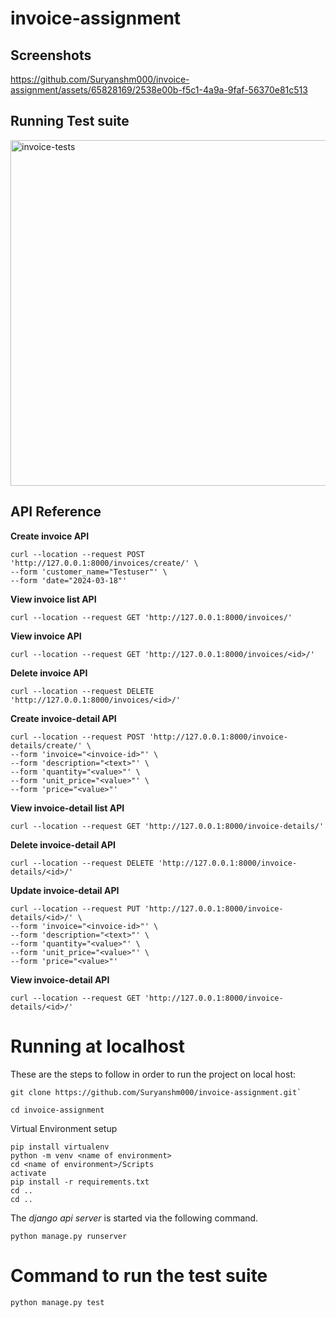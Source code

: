 # invoice-assignment

## Screenshots

https://github.com/Suryanshm000/invoice-assignment/assets/65828169/2538e00b-f5c1-4a9a-9faf-56370e81c513


## Running Test suite

<img width="553" alt="invoice-tests" src="https://github.com/Suryanshm000/invoice-assignment/assets/65828169/794f9245-a505-4da6-b6eb-a69c4a9bef26">



## API Reference

**Create invoice API**
```
curl --location --request POST 'http://127.0.0.1:8000/invoices/create/' \
--form 'customer_name="Testuser"' \
--form 'date="2024-03-18"'
```

**View invoice list API**
```
curl --location --request GET 'http://127.0.0.1:8000/invoices/'
```

**View invoice API**
```
curl --location --request GET 'http://127.0.0.1:8000/invoices/<id>/'
```

**Delete invoice API**
```
curl --location --request DELETE 'http://127.0.0.1:8000/invoices/<id>/'
```

**Create invoice-detail API**
```
curl --location --request POST 'http://127.0.0.1:8000/invoice-details/create/' \
--form 'invoice="<invoice-id>"' \
--form 'description="<text>"' \
--form 'quantity="<value>"' \
--form 'unit_price="<value>"' \
--form 'price="<value>"'
```

**View invoice-detail list API**
```
curl --location --request GET 'http://127.0.0.1:8000/invoice-details/'
```

**Delete invoice-detail API**
```
curl --location --request DELETE 'http://127.0.0.1:8000/invoice-details/<id>/'
```

**Update invoice-detail API**
```
curl --location --request PUT 'http://127.0.0.1:8000/invoice-details/<id>/' \
--form 'invoice="<invoice-id>"' \
--form 'description="<text>"' \
--form 'quantity="<value>"' \
--form 'unit_price="<value>"' \
--form 'price="<value>"'
```

**View invoice-detail API**
```
curl --location --request GET 'http://127.0.0.1:8000/invoice-details/<id>/'
```

# Running at localhost

These are the steps to follow in order to run the project on local host: 
<br>

```
git clone https://github.com/Suryanshm000/invoice-assignment.git`
```

```
cd invoice-assignment
```

Virtual Environment setup
```
pip install virtualenv
python -m venv <name of environment>
cd <name of environment>/Scripts
activate
pip install -r requirements.txt
cd ..
cd ..
```

The *django api server* is started via the following command.

```
python manage.py runserver
```


# Command to run the test suite
```
python manage.py test
```

